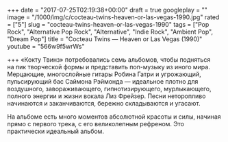 +++
date = "2017-07-25T02:19:38+00:00"
draft = true
googleplay = ""
image = "/1000/img/c/cocteau-twins-heaven-or-las-vegas-1990.jpg"
rated = ["5"]
slug = "cocteau-twins-heaven-or-las-vegas-1990"
tags = ["Pop Rock", "Alternative Pop Rock", "Alternative", "Indie Rock", "Ambient Pop", "Dream Pop"]
title = "Cocteau Twins — Heaven or Las Vegas (1990)"
youtube = "566w9f5wrWs"

+++
&laquo;Кокту Твинз&raquo; потребовались семь альбомов, чтобы подняться на&nbsp;пик творческой формы и&nbsp;представить поп-музыку из&nbsp;иного мира. Мерцающие, многослойные гитары Робина Гатри и&nbsp;угрожающий, пульсирующий бас Саймона Рэймонда&nbsp;&mdash; идеальное плотно для воздушного, завораживающего, гипнотизирующего, мурлыкающего, полного энергии и&nbsp;жизни вокала Лиз Фрейзер. Песни неторопливо начинаются и&nbsp;заканчиваются, бережно складываются и&nbsp;угасают. 

На&nbsp;альбоме есть много моментов абсолютной красоты и&nbsp;силы, начиная прямо с&nbsp;первого трека, с&nbsp;его великолепным рефреном. Это практически идеальный альбом.